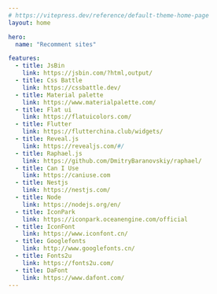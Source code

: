 ```yaml
---
# https://vitepress.dev/reference/default-theme-home-page
layout: home

hero:
  name: "Recomment sites"

features:
  - title: JsBin
    link: https://jsbin.com/?html,output/
  - title: Css Battle
    link: https://cssbattle.dev/ 
  - title: Material palette
    link: https://www.materialpalette.com/
  - title: Flat ui
    link: https://flatuicolors.com/
  - title: Flutter
    link: https://flutterchina.club/widgets/
  - title: Reveal.js
    link: https://revealjs.com/#/
  - title: Raphael.js
    link: https://github.com/DmitryBaranovskiy/raphael/
  - title: Can I Use
    link: https://caniuse.com
  - title: Nestjs
    link: https://nestjs.com/
  - title: Node
    link: https://nodejs.org/en/
  - title: IconPark
    link: https://iconpark.oceanengine.com/official
  - title: IconFont
    link: https://www.iconfont.cn/
  - title: Googlefonts
    link: http://www.googlefonts.cn/
  - title: Fonts2u
    link: https://fonts2u.com/
  - title: DaFont
    link: https://www.dafont.com/
---
```


